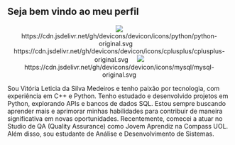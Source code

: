 <h2 align="left">Seja bem vindo ao meu perfil</h2>

<div align="center">
  <img src="https://github-readme-stats.vercel.app/api?username=i&hide_title=false&hide_rank=false&show_icons=true&include_all_commits=true&count_private=true&disable_animations=false&theme=dracula&locale=en&hide_border=false
  <img src="https://github-readme-stats.vercel.app/api/top-langs?username=VitoriaLeti&hide_title=false&layout=compact&card_width=320&langs_count=5&theme=dracula&hide_border=false
</div>

<div align="center">
  https://cdn.jsdelivr.net/gh/devicons/devicon/icons/python/python-original.svg
  <img width="12" />
  https://cdn.jsdelivr.net/gh/devicons/devicon/icons/cplusplus/cplusplus-original.svg
  <img width="12" />
  <img src="https://vr.net/gh/devicons/devicon/icons/csharp/csharp-original.svg
  <img width="12" />
  https://cdn.jsdelivr.net/gh/devicons/devicon/icons/mysql/mysql-original.svg
</div>

<p align="left">
  Sou Vitória Leticia da Silva Medeiros e tenho paixão por tecnologia, com experiência em C++ e Python. Tenho estudado e desenvolvido projetos em Python, explorando APIs e bancos de dados SQL. Estou sempre buscando aprender mais e aprimorar minhas habilidades para contribuir de maneira significativa em novas oportunidades. Recentemente, comecei a atuar no Studio de QA (Quality Assurance) como Jovem Aprendiz na Compass UOL. Além disso, sou estudante de Análise e Desenvolvimento de Sistemas.
</p>

<br clear="both">
